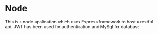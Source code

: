 # Node

This is a node application which uses Express framework to host a restful api. JWT has been used for authentication
and MySql for database.

